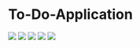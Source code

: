 # To-Do-Application
<img src="https://github.com/nicatdursunlu/To-Do-Application/blob/main/app/screenshoots/1.png" />
<img src="https://github.com/nicatdursunlu/To-Do-Application/blob/main/app/screenshoots/2.png" />
<img src="https://github.com/nicatdursunlu/To-Do-Application/blob/main/app/screenshoots/3.png" />
<img src="https://github.com/nicatdursunlu/To-Do-Application/blob/main/app/screenshoots/4.png" />
<img src="https://github.com/nicatdursunlu/To-Do-Application/blob/main/app/screenshoots/5.png" />
